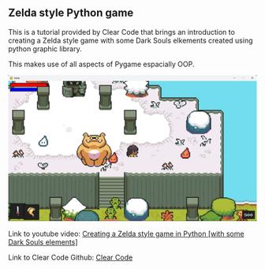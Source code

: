 ## Zelda style Python game

This is a tutorial provided by Clear Code that brings an introduction to creating a Zelda style game with some Dark Souls elkements created using python graphic library. 

This makes use of all aspects of Pygame espacially OOP. 

![Zelda](graphics/asset/Example_View.png)

Link to youtube video: [Creating a Zelda style game in Python [with some Dark Souls elements]](https://www.youtube.com/watch?v=QU1pPzEGrqw&list=PLH3CJ3zIUwuVAPJQJM56p3TzK2inMwhBh&index=3&t=1s)

Link to Clear Code Github: [Clear Code](https://github.com/clear-code-projects)